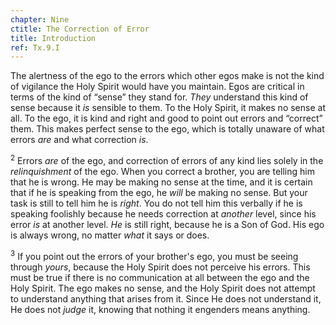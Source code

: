 ```yaml
---
chapter: Nine
ctitle: The Correction of Error
title: Introduction
ref: Tx.9.I
---
```


The alertness of the ego to the errors which other egos make is not the
kind of vigilance the Holy Spirit would have you maintain. Egos are
critical in terms of the kind of “sense” they stand for. *They*
understand this kind of sense because it *is* sensible to them. To the
Holy Spirit, it makes no sense at all. To the ego, it is kind and right
and good to point out errors and “correct” them. This makes perfect
sense to the ego, which is totally unaware of what errors *are* and what
correction *is*.

<sup>2</sup> Errors *are* of the ego, and correction of errors of any kind lies
solely in the *relinquishment* of the ego. When you correct a brother,
you are telling him that he is wrong. He may be making no sense at the
time, and it is certain that if he is speaking from the ego, he *will*
be making no sense. But your task is still to tell him he is *right*.
You do not tell him this verbally if he is speaking foolishly because he
needs correction at *another* level, since his error *is* at another
level. *He* is still right, because he is a Son of God. His ego is
always wrong, no matter *what* it says or does.

<sup>3</sup> If you point out the errors of your brother's ego, you must be seeing
through *yours*, because the Holy Spirit does not perceive his errors.
This must be true if there is no communication at all between the ego
and the Holy Spirit. The ego makes no sense, and the Holy Spirit does
not attempt to understand anything that arises from it. Since He does
not understand it, He does not *judge* it, knowing that nothing it
engenders means anything.

